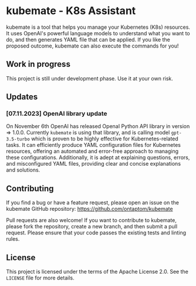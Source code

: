 # kubemate - K8s Assistant

kubemate is a tool that helps you manage your Kubernetes (K8s) resources. It uses OpenAI's powerful language models to understand what you want to do, and then generates YAML file that can be applied. If you like the proposed outcome, kubemate can also execute the commands for you!

## Work in progress

This project is still under development phase. Use it at your own risk.

## Updates

### [07.11.2023] OpenAI library update

On November 6th OpenAI has released OpenaI Python API library in version => 1.0.0. Currently `kubemate` is using that library, and is calling model `gpt-3.5-turbo` which is proven to be highly effective for Kubernetes-related tasks. It can efficiently produce YAML configuration files for Kubernetes resources, offering an automated and error-free approach to managing these configurations. Additionally, it is adept at explaining questions, errors, and misconfigured YAML files, providing clear and concise explanations and solutions. 

## Contributing

If you find a bug or have a feature request, please open an issue on the kubemate GitHub repository: https://github.com/ontaptom/kubemate

Pull requests are also welcome! If you want to contribute to kubemate, please fork the repository, create a new branch, and then submit a pull request. Please ensure that your code passes the existing tests and linting rules.

## License

This project is licensed under the terms of the Apache License 2.0. See the `LICENSE` file for more details.